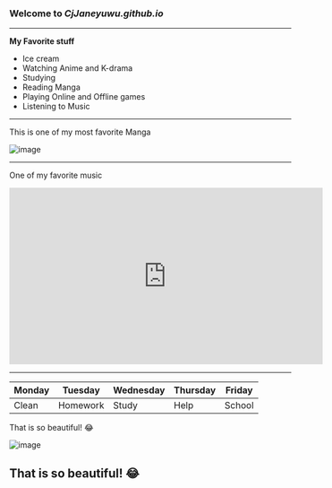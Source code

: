 ### Welcome to *CjJaneyuwu.github.io*

---

**My Favorite stuff**
- Ice cream
- Watching Anime and K-drama
- Studying
- Reading Manga
- Playing Online and Offline games
- Listening to Music

---

This is one of my most favorite Manga

![image](https://user-images.githubusercontent.com/118236782/203199940-d7c08975-273a-44d9-9875-7915d9775438.png)

---

One of my favorite music


<iframe width="560" height="315" src="https://www.youtube.com/embed/lBOoZC3d5o4" title="YouTube video player" frameborder="0" allow="accelerometer; autoplay; clipboard-write; encrypted-media; gyroscope; picture-in-picture" allowfullscreen></iframe>

---

|Monday|Tuesday|Wednesday|Thursday|Friday|
|------|-------|---------|--------|-------|
|Clean|Homework|Study|Help|School|

That is so beautiful! :joy:

![image](https://user-images.githubusercontent.com/118236782/202055720-e7aeb0a4-ac36-4f5c-a284-1dad3f2d5183.png)

**That is so beautiful! :joy:**
---
